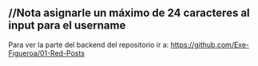 //Nota
asignarle un máximo de 24 caracteres al input para el username
--
Para ver la parte del backend del repositorio ir a: 
  https://github.com/Exe-Figueroa/01-Red-Posts
